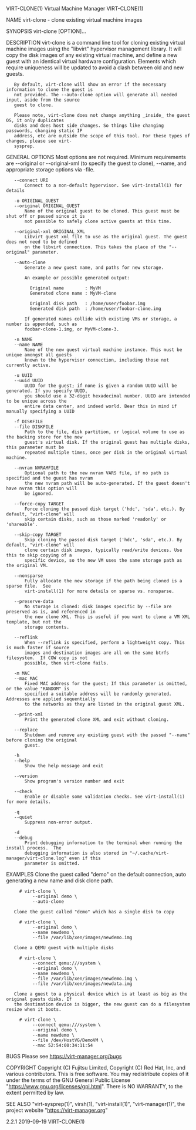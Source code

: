 VIRT-CLONE(1)                           Virtual Machine Manager                          VIRT-CLONE(1)

NAME
       virt-clone - clone existing virtual machine images

SYNOPSIS
       virt-clone [OPTION]...

DESCRIPTION
       virt-clone is a command line tool for cloning existing virtual machine images using the
       "libvirt" hypervisor management library. It will copy the disk images of any existing virtual
       machine, and define a new guest with an identical virtual hardware configuration. Elements
       which require uniqueness will be updated to avoid a clash between old and new guests.

       By default, virt-clone will show an error if the necessary information to clone the guest is
       not provided. The --auto-clone option will generate all needed input, aside from the source
       guest to clone.

       Please note, virt-clone does not change anything _inside_ the guest OS, it only duplicates
       disks and does host side changes. So things like changing passwords, changing static IP
       address, etc are outside the scope of this tool. For these types of changes, please see virt-
       sysprep.

GENERAL OPTIONS
       Most options are not required. Minimum requirements are --original or --original-xml (to
       specify the guest to clone), --name, and appropriate storage options via -file.

       --connect URI
           Connect to a non-default hypervisor. See virt-install(1) for details

       -o ORIGINAL_GUEST
       --original ORIGINAL_GUEST
           Name of the original guest to be cloned. This guest must be shut off or paused since it is
           not possible to safely clone active guests at this time.

       --original-xml ORIGINAL_XML
           Libvirt guest xml file to use as the original guest. The guest does not need to be defined
           on the libvirt connection. This takes the place of the "--original" parameter.

       --auto-clone
           Generate a new guest name, and paths for new storage.

           An example or possible generated output:

             Original name        : MyVM
             Generated clone name : MyVM-clone

             Original disk path   : /home/user/foobar.img
             Generated disk path  : /home/user/foobar-clone.img

           If generated names collide with existing VMs or storage, a number is appended, such as
           foobar-clone-1.img, or MyVM-clone-3.

       -n NAME
       --name NAME
           Name of the new guest virtual machine instance. This must be unique amongst all guests
           known to the hypervisor connection, including those not currently active.

       -u UUID
       --uuid UUID
           UUID for the guest; if none is given a random UUID will be generated. If you specify UUID,
           you should use a 32-digit hexadecimal number. UUID are intended to be unique across the
           entire data center, and indeed world. Bear this in mind if manually specifying a UUID

       -f DISKFILE
       --file DISKFILE
           Path to the file, disk partition, or logical volume to use as the backing store for the new
           guest's virtual disk. If the original guest has multiple disks, this parameter must be
           repeated multiple times, once per disk in the original virtual machine.

       --nvram NVRAMFILE
           Optional path to the new nvram VARS file, if no path is specified and the guest has nvram
           the new nvram path will be auto-generated. If the guest doesn't have nvram this option will
           be ignored.

       --force-copy TARGET
           Force cloning the passed disk target ('hdc', 'sda', etc.). By default, "virt-clone" will
           skip certain disks, such as those marked 'readonly' or 'shareable'.

       --skip-copy TARGET
           Skip cloning the passed disk target ('hdc', 'sda', etc.). By default, "virt-clone" will
           clone certain disk images, typically read/write devices. Use this to skip copying of a
           specific device, so the new VM uses the same storage path as the original VM.

       --nonsparse
           Fully allocate the new storage if the path being cloned is a sparse file.  See
           virt-install(1) for more details on sparse vs. nonsparse.

       --preserve-data
           No storage is cloned: disk images specific by --file are preserved as is, and referenced in
           the new clone XML. This is useful if you want to clone a VM XML template, but not the
           storage contents.

       --reflink
           When --reflink is specified, perform a lightweight copy. This is much faster if source
           images and destination images are all on the same btrfs filesystem.  If COW copy is not
           possible, then virt-clone fails.

       -m MAC
       --mac MAC
           Fixed MAC address for the guest; If this parameter is omitted, or the value "RANDOM" is
           specified a suitable address will be randomly generated. Addresses are applied sequentially
           to the networks as they are listed in the original guest XML.

       --print-xml
           Print the generated clone XML and exit without cloning.

       --replace
           Shutdown and remove any existing guest with the passed "--name" before cloning the original
           guest.

       -h
       --help
           Show the help message and exit

       --version
           Show program's version number and exit

       --check
           Enable or disable some validation checks. See virt-install(1) for more details.

       -q
       --quiet
           Suppress non-error output.

       -d
       --debug
           Print debugging information to the terminal when running the install process.  The
           debugging information is also stored in "~/.cache/virt-manager/virt-clone.log" even if this
           parameter is omitted.

EXAMPLES
       Clone the guest called "demo" on the default connection, auto generating a new name and disk
       clone path.

         # virt-clone \
              --original demo \
              --auto-clone

       Clone the guest called "demo" which has a single disk to copy

         # virt-clone \
              --original demo \
              --name newdemo \
              --file /var/lib/xen/images/newdemo.img

       Clone a QEMU guest with multiple disks

         # virt-clone \
              --connect qemu:///system \
              --original demo \
              --name newdemo \
              --file /var/lib/xen/images/newdemo.img \
              --file /var/lib/xen/images/newdata.img

       Clone a guest to a physical device which is at least as big as the original guests disks. If
       the destination device is bigger, the new guest can do a filesystem resize when it boots.

         # virt-clone \
              --connect qemu:///system \
              --original demo \
              --name newdemo \
              --file /dev/HostVG/DemoVM \
              --mac 52:54:00:34:11:54

BUGS
       Please see <https://virt-manager.org/bugs>

COPYRIGHT
       Copyright (C) Fujitsu Limited, Copyright (C) Red Hat, Inc, and various contributors.  This is
       free software. You may redistribute copies of it under the terms of the GNU General Public
       License "https://www.gnu.org/licenses/gpl.html".  There is NO WARRANTY, to the extent permitted
       by law.

SEE ALSO
       "virt-sysprep(1)", virsh(1), "virt-install(1)", "virt-manager(1)", the project website
       "https://virt-manager.org"

2.2.1                                         2019-09-19                                 VIRT-CLONE(1)
